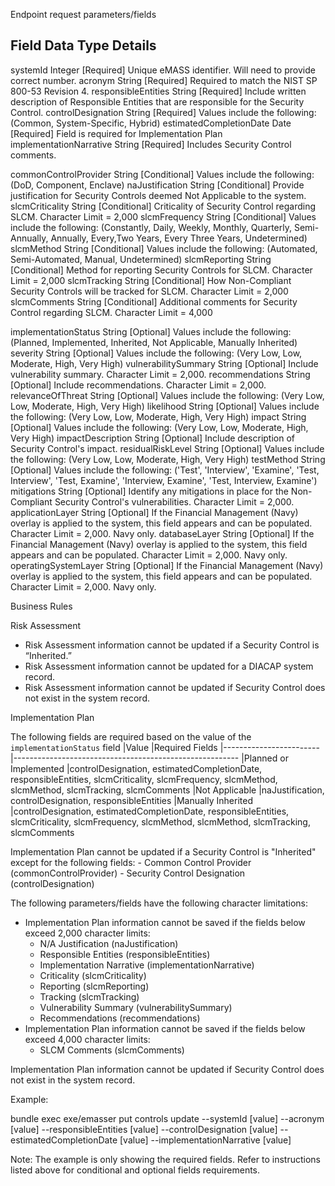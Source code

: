 Endpoint request parameters/fields

Field                   Data Type  Details
-------------------------------------------------------------------------------------------------
systemId                 Integer   [Required] Unique eMASS identifier. Will need to provide correct number.
acronym                  String    [Required] Required to match the NIST SP 800-53 Revision 4.
responsibleEntities      String    [Required] Include written description of Responsible Entities that are responsible for the Security Control. 
controlDesignation       String    [Required] Values include the following: (Common, System-Specific, Hybrid)
estimatedCompletionDate  Date      [Required] Field is required for Implementation Plan
implementationNarrative  String    [Required] Includes Security Control comments.

commonControlProvider   String     [Conditional] Values include the following: (DoD, Component, Enclave)
naJustification         String     [Conditional] Provide justification for Security Controls deemed Not Applicable to the system.
slcmCriticality         String     [Conditional] Criticality of Security Control regarding SLCM. Character Limit = 2,000
slcmFrequency           String     [Conditional] Values include the following: (Constantly, Daily, Weekly, Monthly, Quarterly,
                                                 Semi-Annually, Annually, Every,Two Years, Every Three Years, Undetermined)
slcmMethod              String     [Conditional] Values include the following: (Automated, Semi-Automated, Manual, Undetermined)
slcmReporting           String     [Conditional] Method for reporting Security Controls for SLCM. Character Limit = 2,000
slcmTracking            String     [Conditional] How Non-Compliant Security Controls will be tracked for SLCM. Character Limit = 2,000
slcmComments            String     [Conditional] Additional comments for Security Control regarding SLCM. Character Limit = 4,000

implementationStatus    String     [Optional] Values include the following: (Planned, Implemented, Inherited, Not Applicable, Manually Inherited)
severity                String     [Optional] Values include the following: (Very Low, Low, Moderate, High, Very High)
vulnerabilitySummary    String     [Optional] Include vulnerability summary. Character Limit = 2,000.
recommendations         String     [Optional] Include recommendations. Character Limit = 2,000.
relevanceOfThreat       String     [Optional] Values include the following: (Very Low, Low, Moderate, High, Very High)
likelihood              String     [Optional] Values include the following: (Very Low, Low, Moderate, High, Very High)
impact                  String     [Optional] Values include the following: (Very Low, Low, Moderate, High, Very High)
impactDescription       String     [Optional] Include description of Security Control's impact.
residualRiskLevel       String     [Optional] Values include the following: (Very Low, Low, Moderate, High, Very High)
testMethod              String     [Optional] Values include the following: ('Test', 'Interview', 'Examine', 'Test, Interview',
                                              'Test, Examine', 'Interview, Examine', 'Test, Interview, Examine')
mitigations             String     [Optional] Identify any mitigations in place for the Non-Compliant Security Control's vulnerabilities. Character Limit = 2,000.
applicationLayer        String     [Optional] If the Financial Management (Navy) overlay is applied to the system,
                                              this field appears and can be populated. Character Limit = 2,000. Navy only.
databaseLayer           String     [Optional] If the Financial Management (Navy) overlay is applied to the system,
                                              this field appears and can be populated. Character Limit = 2,000. Navy only.
operatingSystemLayer    String     [Optional] If the Financial Management (Navy) overlay is applied to the system,
                                              this field appears and can be populated. Character Limit = 2,000. Navy only.


Business Rules

Risk Assessment
  - Risk Assessment information cannot be updated if a Security Control is “Inherited.”
  - Risk Assessment information cannot be updated for a DIACAP system record.
  - Risk Assessment information cannot be updated if Security Control does not exist in the system record.


Implementation Plan

The following fields are required based on the value of the `implementationStatus` field
  |Value                   |Required Fields
  |------------------------|--------------------------------------------------------
  |Planned or Implemented  |controlDesignation, estimatedCompletionDate, responsibleEntities, slcmCriticality, slcmFrequency, slcmMethod, slcmMethod, slcmTracking, slcmComments
  |Not Applicable          |naJustification, controlDesignation, responsibleEntities
  |Manually Inherited      |controlDesignation, estimatedCompletionDate, responsibleEntities, slcmCriticality, slcmFrequency, slcmMethod, slcmMethod, slcmTracking, slcmComments

Implementation Plan cannot be updated if a Security Control is "Inherited" except for the following fields:
    - Common Control Provider (commonControlProvider)
    - Security Control Designation (controlDesignation)
  
The following parameters/fields have the following character limitations:
- Implementation Plan information cannot be saved if the fields below exceed 2,000 character limits:
  - N/A Justification        (naJustification)
  - Responsible Entities     (responsibleEntities) 
  - Implementation Narrative (implementationNarrative)
  - Criticality              (slcmCriticality)
  - Reporting                (slcmReporting)
  - Tracking                 (slcmTracking)
  - Vulnerability Summary    (vulnerabilitySummary)
  - Recommendations          (recommendations)
- Implementation Plan information cannot be saved if the fields below exceed 4,000 character limits:
  - SLCM Comments            (slcmComments)

Implementation Plan information cannot be updated if Security Control does not exist in the system record.

Example:

bundle exec exe/emasser put controls update --systemId [value] --acronym [value] --responsibleEntities [value] --controlDesignation [value] --estimatedCompletionDate [value] --implementationNarrative [value]

Note: The example is only showing the required fields. Refer to instructions listed above for conditional and optional fields requirements.
